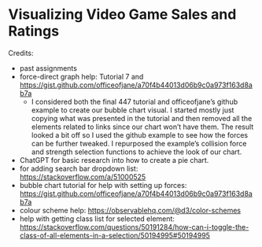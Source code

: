 # Visualizing Video Game Sales and Ratings

Credits:
* past assignments
* force-direct graph help: Tutorial 7 and https://gist.github.com/officeofjane/a70f4b44013d06b9c0a973f163d8ab7a
  * I considered both the final 447 tutorial and officeofjane’s github example to create our bubble chart visual. I started mostly just copying what was presented in the tutorial and then removed all the elements related to links since our chart won’t have them. The result looked a bit off so I used the github example to see how the forces can be further tweaked. I repurposed the example’s collision force and strength selection functions to achieve the look of our chart.
* ChatGPT for basic research into how to create a pie chart.
* for adding search bar dropdown list: https://stackoverflow.com/a/51000525
* bubble chart tutorial for help with setting up forces: https://gist.github.com/officeofjane/a70f4b44013d06b9c0a973f163d8ab7a
* colour scheme help: https://observablehq.com/@d3/color-schemes
* help with getting class list for selected element: https://stackoverflow.com/questions/50191284/how-can-i-toggle-the-class-of-all-elements-in-a-selection/50194995#50194995